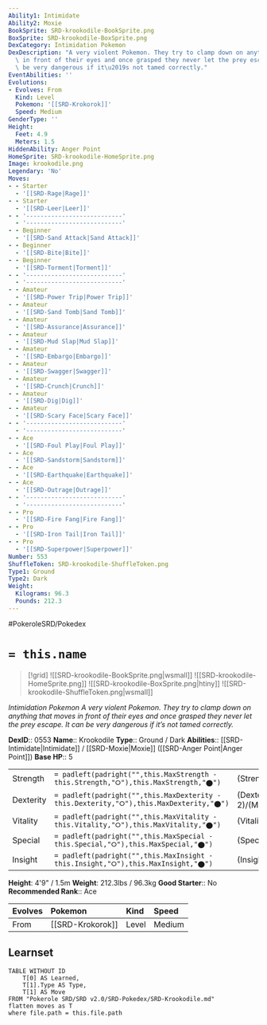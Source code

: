 ```yaml
---
Ability1: Intimidate
Ability2: Moxie
BookSprite: SRD-krookodile-BookSprite.png
BoxSprite: SRD-krookodile-BoxSprite.png
DexCategory: Intimidation Pokemon
DexDescription: "A very violent Pokemon. They try to clamp down on anything that moves\
  \ in front of their eyes and once grasped they never let the prey escape. It can\
  \ be very dangerous if it\u2019s not tamed correctly."
EventAbilities: ''
Evolutions:
- Evolves: From
  Kind: Level
  Pokemon: '[[SRD-Krokorok]]'
  Speed: Medium
GenderType: ''
Height:
  Feet: 4.9
  Meters: 1.5
HiddenAbility: Anger Point
HomeSprite: SRD-krookodile-HomeSprite.png
Image: krookodile.png
Legendary: 'No'
Moves:
- - Starter
  - '[[SRD-Rage|Rage]]'
- - Starter
  - '[[SRD-Leer|Leer]]'
- - '---------------------------'
  - '---------------------------'
- - Beginner
  - '[[SRD-Sand Attack|Sand Attack]]'
- - Beginner
  - '[[SRD-Bite|Bite]]'
- - Beginner
  - '[[SRD-Torment|Torment]]'
- - '---------------------------'
  - '---------------------------'
- - Amateur
  - '[[SRD-Power Trip|Power Trip]]'
- - Amateur
  - '[[SRD-Sand Tomb|Sand Tomb]]'
- - Amateur
  - '[[SRD-Assurance|Assurance]]'
- - Amateur
  - '[[SRD-Mud Slap|Mud Slap]]'
- - Amateur
  - '[[SRD-Embargo|Embargo]]'
- - Amateur
  - '[[SRD-Swagger|Swagger]]'
- - Amateur
  - '[[SRD-Crunch|Crunch]]'
- - Amateur
  - '[[SRD-Dig|Dig]]'
- - Amateur
  - '[[SRD-Scary Face|Scary Face]]'
- - '---------------------------'
  - '---------------------------'
- - Ace
  - '[[SRD-Foul Play|Foul Play]]'
- - Ace
  - '[[SRD-Sandstorm|Sandstorm]]'
- - Ace
  - '[[SRD-Earthquake|Earthquake]]'
- - Ace
  - '[[SRD-Outrage|Outrage]]'
- - '---------------------------'
  - '---------------------------'
- - Pro
  - '[[SRD-Fire Fang|Fire Fang]]'
- - Pro
  - '[[SRD-Iron Tail|Iron Tail]]'
- - Pro
  - '[[SRD-Superpower|Superpower]]'
Number: 553
ShuffleToken: SRD-krookodile-ShuffleToken.png
Type1: Ground
Type2: Dark
Weight:
  Kilograms: 96.3
  Pounds: 212.3
---
```


#PokeroleSRD/Pokedex

# `= this.name`

> [!grid]
> ![[SRD-krookodile-BookSprite.png|wsmall]]
> ![[SRD-krookodile-HomeSprite.png]]
> ![[SRD-krookodile-BoxSprite.png|htiny]]
> ![[SRD-krookodile-ShuffleToken.png|wsmall]]


*Intimidation Pokemon*
*A very violent Pokemon. They try to clamp down on anything that moves in front of their eyes and once grasped they never let the prey escape. It can be very dangerous if it’s not tamed correctly.*

**DexID**:: 0553
**Name**:: Krookodile
**Type**:: Ground / Dark
**Abilities**:: [[SRD-Intimidate|Intimidate]] / [[SRD-Moxie|Moxie]] ([[SRD-Anger Point|Anger Point]])
**Base HP**:: 5

|           |                                                                                        |                                          |
| --------- | -------------------------------------------------------------------------------------- | ---------------------------------------- |
| Strength  | `= padleft(padright("",this.MaxStrength - this.Strength,"⭘"),this.MaxStrength,"⬤")`    | (Strength::3)/(MaxStrength::6)   |
| Dexterity | `= padleft(padright("",this.MaxDexterity - this.Dexterity,"⭘"),this.MaxDexterity,"⬤")` | (Dexterity:: 2)/(MaxDexterity::5) |
| Vitality  | `= padleft(padright("",this.MaxVitality - this.Vitality,"⭘"),this.MaxVitality,"⬤")`    | (Vitality::2)/(MaxVitality::5)   |
| Special   | `= padleft(padright("",this.MaxSpecial - this.Special,"⭘"),this.MaxSpecial,"⬤")`       | (Special::2)/(MaxSpecial::4)     |
| Insight   | `= padleft(padright("",this.MaxInsight - this.Insight,"⭘"),this.MaxInsight,"⬤")`       | (Insight::2)/(MaxInsight::5)     |

**Height**: 4'9" / 1.5m
**Weight**: 212.3lbs / 96.3kg
**Good Starter**:: No
**Recommended Rank**:: Ace

| Evolves   | Pokemon          | Kind   | Speed   |
|:----------|:-----------------|:-------|:--------|
| From      | [[SRD-Krokorok]] | Level  | Medium  |

## Learnset

```dataview
TABLE WITHOUT ID
    T[0] AS Learned,
    T[1].Type AS Type,
    T[1] AS Move
FROM "Pokerole SRD/SRD v2.0/SRD-Pokedex/SRD-Krookodile.md"
flatten moves as T
where file.path = this.file.path
```
